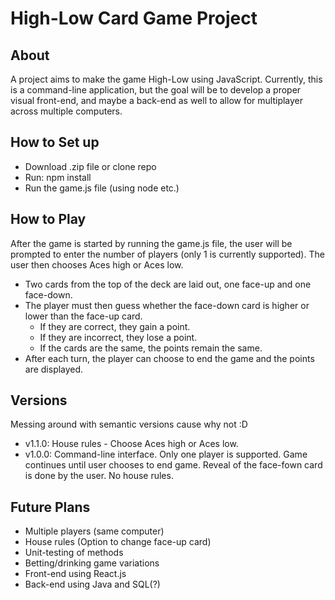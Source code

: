 # High-Low Card Game Project

## About
A project aims to make the game High-Low using JavaScript. Currently, this is a command-line application, but the goal will be to develop a proper visual front-end, and maybe a back-end as well to allow for multiplayer across multiple computers.

## How to Set up
- Download .zip file or clone repo
- Run: npm install
- Run the game.js file (using node etc.)

## How to Play
After the game is started by running the game.js file, the user will be prompted to enter the number of players (only 1 is currently supported). The user then chooses Aces high or Aces low.
- Two cards from the top of the deck are laid out, one face-up and one face-down. 
- The player must then guess whether the face-down card is higher or lower than the face-up card. 
    - If they are correct, they gain a point. 
    - If they are incorrect, they lose a point. 
    - If the cards are the same, the points remain the same.
- After each turn, the player can choose to end the game and the points are displayed.

## Versions
Messing around with semantic versions cause why not :D
- v1.1.0: House rules - Choose Aces high or Aces low.
- v1.0.0: Command-line interface. Only one player is supported. Game continues until user chooses to end game. Reveal of the face-fown card is done by the user. No house rules.

## Future Plans
- Multiple players (same computer)
- House rules (Option to change face-up card)
- Unit-testing of methods 
- Betting/drinking game variations
- Front-end using React.js
- Back-end using Java and SQL(?)
